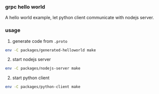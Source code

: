 ### grpc hello world

A hello world example, let python client communicate with nodejs server.

### usage
1. generate code from `.proto`
```sh
env -C packages/generated-helloworld make
```

2. start nodejs server
```sh
env -C packages/nodejs-server make
```

2. start python client
```sh
env -C packages/python-client make
```
